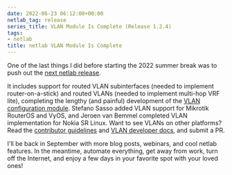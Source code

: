 ```yaml
---
date: 2022-06-23 06:12:00+00:00
netlab_tag: release
series_title: VLAN Module Is Complete (Release 1.2.4)
tags:
- netlab
title: netlab VLAN Module Is Complete
---
```

One of the last things I did before starting the 2022 summer break was to push out the [next netlab release](https://netsim-tools.readthedocs.io/en/latest/release.html). 

It includes support for routed VLAN subinterfaces (needed to implement router-on-a-stick) and routed VLANs (needed to implement multi-hop VRF lite), completing the lengthy (and painful) development of the [VLAN configuration module](https://netsim-tools.readthedocs.io/en/latest/module/vlan.html). Stefano Sasso added VLAN support for Mikrotik RouterOS and VyOS, and Jeroen van Bemmel completed VLAN implementation for Nokia SR Linux. Want to see VLANs on other platforms? Read the [contributor guidelines](https://netsim-tools.readthedocs.io/en/latest/dev/guidelines.html) and [VLAN developer docs](https://netsim-tools.readthedocs.io/en/latest/dev/config/vlan.html), and submit a PR.

I'll be back in September with more blog posts, webinars, and cool netlab features. In the meantime, automate everything, get away from work, turn off the Internet, and enjoy a few days in your favorite spot with your loved ones!
